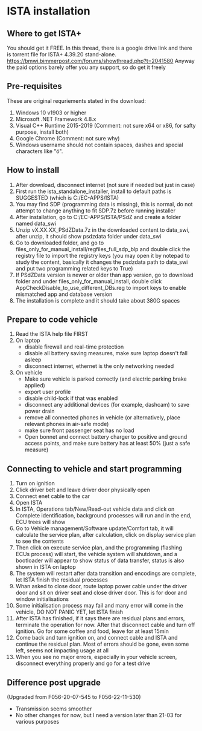# ISTA installation
## Where to get ISTA+
You should get it FREE. In this thread, there is a google drive link and there is torrent file for ISTA+ 4.39.20 stand-alone.
https://bmwi.bimmerpost.com/forums/showthread.php?t=2041580
Anyway the paid options barely offer you any support, so do get it freely

## Pre-requisites
These are original requriements stated in the download:
1. Windows 10 v1903 or higher
2. Microsoft .NET Framework 4.8.x
3. Visual C++ Runtime 2015-2019 (Comment: not sure x64 or x86, for safty purpose, install both)
4. Google Chrome (Comment: not sure why)
5. Windows username should not contain spaces, dashes and special characters like "ö".

## How to install
1. After download, disconnect internet (not sure if needed but just in case)
2. First run the ista_standalone_installer, install to default paths is SUGGESTED (which is C:/EC-APPS/ISTA)
3. You may find SDP (programming data is missing), this is normal, do not attempt to change anything to fit SDP.7z before running installer
4. After installation, go to C:/EC-APPS/ISTA/PSdZ and create a folder named data_swi
5. Unzip vX.XX.XX_PSdZData.7z in the downloaded content to data_swi, after unzip, it should show psdzdata folder under data_swi
6. Go to downloaded folder, and go to files_only_for_manual_install/regfiles_full_sdp_blp and double click the registry file to import the registry keys (you may open it by notepad to study the content, basically it changes the psdzdata path to data_swi and put two programming related keys to True)
7. If PSdZData version is newer or older than app version, go to download folder and under files_only_for_manual_install, double click AppCheckDisable_to_use_different_DBs.reg to import keys to enable mismatched app and database version
8. The installation is complete and it should take about 380G spaces

## Prepare to code vehicle
1. Read the ISTA help file FIRST
2. On laptop
   - disable firewall and real-time protection
   - disable all battery saving measures, make sure laptop doesn't fall asleep
   - disconnect internet, ethernet is the only networking needed
3. On vehicle
   - Make sure vehicle is parked correctly (and electric parking brake applied)
   - export user profile
   - disable child-lock if that was enabled
   - disconnect any additional devices (for example, dashcam) to save power drain
   - remove all connected phones in vehicle (or alternatively, place relevant phones in air-safe mode)
   - make sure front passenger seat has no load
   - Open bonnet and connect battery charger to positive and ground access points, and make sure battery has at least 50% (just a safe measure)

## Connecting to vehicle and start programming
1. Turn on ignition
2. Click driver belt and leave driver door physically open
3. Connect enet cable to the car
4. Open ISTA
5. In ISTA, Operations tab/New/Read-out vehicle data and click on Complete identification, background processes will run and in the end, ECU trees will show
6. Go to Vehicle management/Software update/Comfort tab, it will calculate the service plan, after calculation, click on display service plan to see the contents
7. Then click on execute service plan, and the programming (flashing ECUs process) will start, the vehicle system will shutdown, and a bootloader will appear to show status of data transfer, status is also shown in ISTA on laptop
8. The system will restart after data transition and encodings are complete, let ISTA finish the residual processes
9. Whan asked to close door, route laptop power cable under the driver door and sit on driver seat and close driver door. This is for door and window initialisations
10. Some initialisation process may fail and many error will come in the vehicle, DO NOT PANIC YET, let ISTA finish
11. After ISTA has finished, if it says there are residual plans and errors, terminate the operation for now. After that disconnect cable and turn off ignition. Go for some coffee and food, leave for at least 15min
12. Come back and turn ignition on, and connect cable and ISTA and continue the residual plan. Most of errors should be gone, even some left, seems not impacting usage at all
13. When you see no major errors, especially in your vehicle screen, disconnect everything properly and go for a test drive

## Difference post upgrade
(Upgraded from F056-20-07-545 to F056-22-11-530)
- Transmission seems smoother
- No other changes for now, but I need a version later than 21-03 for various purposes
